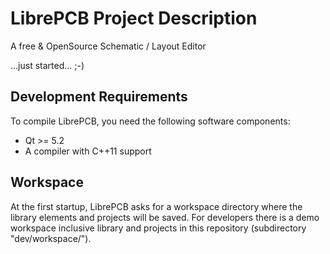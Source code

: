 LibrePCB Project Description
=========================

A free & OpenSource Schematic / Layout Editor

...just started... ;-)


## Development Requirements

To compile LibrePCB, you need the following software components:
- Qt >= 5.2
- A compiler with C++11 support

## Workspace

At the first startup, LibrePCB asks for a workspace directory where the library elements and projects will be saved.
For developers there is a demo workspace inclusive library and projects in this repository (subdirectory "dev/workspace/").
